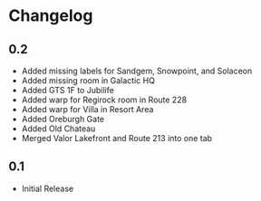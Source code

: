 # Changelog

## 0.2
- Added missing labels for Sandgem, Snowpoint, and Solaceon
- Added missing room in Galactic HQ
- Added GTS 1F to Jubilife
- Added warp for Regirock room in Route 228
- Added warp for Villa in Resort Area
- Added Oreburgh Gate
- Added Old Chateau
- Merged Valor Lakefront and Route 213 into one tab

## 0.1
- Initial Release